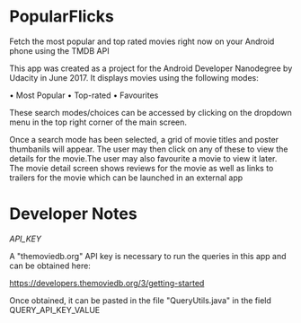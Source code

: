 # PopularFlicks
Fetch the most popular and top rated movies right now on your Android phone using the TMDB API

This app was created as a project for the Android Developer Nanodegree by Udacity in June 2017.
It displays movies using the following modes:

• Most Popular
• Top-rated
• Favourites

These search modes/choices can be accessed by clicking on the dropdown menu in the top right corner of the main screen.

Once a search mode has been selected, a grid of movie titles and poster thumbanils will appear. The user may then click on any of these to view the details for the movie.The user may also favourite a movie to view it later.
The movie detail screen shows reviews for the movie as well as links to trailers for the movie which can be launched in an external app

# Developer Notes

<i>API_KEY</i>

A "themoviedb.org" API key is necessary to run the queries in this app and can be obtained here:

https://developers.themoviedb.org/3/getting-started

Once obtained, it can be pasted in the file "QueryUtils.java" in the field QUERY_API_KEY_VALUE
